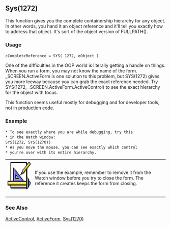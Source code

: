## Sys(1272)

This function gives you the complete containership hierarchy for any object. In other words, you hand it an object reference and it'll tell you exactly how to address that object. It's sort of the object version of FULLPATH().

### Usage

```foxpro
cCompleteReference = SYS( 1272, oObject )
```

One of the difficulties in the OOP world is literally getting a handle on things. When you run a form, you may not know the name of the form. _SCREEN.ActiveForm is one solution to this problem, but SYS(1272) gives you more leeway because you can grab the exact reference needed. Try SYS(1272, _SCREEN.ActiveForm.ActiveControl) to see the exact hierarchy for the object with focus.

This function seems useful mostly for debugging and for developer tools, not in production code.

### Example

```foxpro
* To see exactly where you are while debugging, try this
* in the Watch window:
SYS(1272, SYS(1270))
* As you move the mouse, you can see exactly which control
* you're over with its entire hierarchy.
```
<table border=0 cellspacing=0 cellpadding=0 width=100%>
<tr>
  <td width=17% valign=top>
<img width=94 height=94 src="Design.gif"></p>
  </td>
  <td width=83%>
  <p>If you use the example, remember to remove it from the Watch window before you try to close the form. The reference it creates keeps the form from closing.</p>
  </td>
 </tr>
</table>

### See Also

[ActiveControl](s4g572.md), [ActiveForm](s4g572.md), [Sys(1270)](s4g576.md)